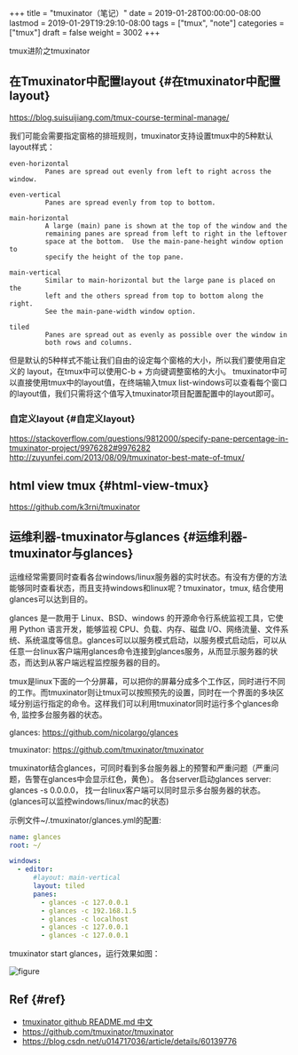 +++
title = "tmuxinator（笔记）"
date = 2019-01-28T00:00:00-08:00
lastmod = 2019-01-29T19:29:10-08:00
tags = ["tmux", "note"]
categories = ["tmux"]
draft = false
weight = 3002
+++

tmux进阶之tmuxinator


## 在Tmuxinator中配置layout {#在tmuxinator中配置layout}

<https://blog.suisuijiang.com/tmux-course-terminal-manage/>

我们可能会需要指定窗格的排班规则，tmuxinator支持设置tmux中的5种默认layout样式：

```
even-horizontal
         Panes are spread out evenly from left to right across the window.

even-vertical
         Panes are spread evenly from top to bottom.

main-horizontal
         A large (main) pane is shown at the top of the window and the
         remaining panes are spread from left to right in the leftover
         space at the bottom.  Use the main-pane-height window option to
         specify the height of the top pane.

main-vertical
         Similar to main-horizontal but the large pane is placed on the
         left and the others spread from top to bottom along the right.
         See the main-pane-width window option.

tiled
         Panes are spread out as evenly as possible over the window in
         both rows and columns.
```

但是默认的5种样式不能让我们自由的设定每个窗格的大小，所以我们要使用自定义的
layout，在tmux中可以使用C-b + 方向键调整窗格的大小。
tmuxinator中可以直接使用tmux中的layout值，在终端输入tmux list-windows可以查看每个窗口的layout值，我们只需将这个值写入tmuxinator项目配置配置中的layout即可。


### 自定义layout {#自定义layout}

<https://stackoverflow.com/questions/9812000/specify-pane-percentage-in-tmuxinator-project/9976282#9976282>
<http://zuyunfei.com/2013/08/09/tmuxinator-best-mate-of-tmux/>


## html view tmux {#html-view-tmux}

<https://github.com/k3rni/tmuxinator>


## 运维利器-tmuxinator与glances {#运维利器-tmuxinator与glances}

运维经常需要同时查看各台windows/linux服务器的实时状态。有没有方便的方法能够同时查看状态，而且支持windows和linux呢？tmuxinator，tmux, 结合使用glances可以达到目的。

glances 是一款用于 Linux、BSD、windows 的开源命令行系统监视工具，它使用 Python 语言开发，能够监视 CPU、负载、内存、磁盘 I/O、网络流量、文件系统、系统温度等信息。glances可以以服务模式启动，以服务模式启动后，可以从任意一台linux客户端用glances命令连接到glances服务，从而显示服务器的状态，而达到从客户端远程监控服务器的目的。

tmux是linux下面的一个分屏幕，可以把你的屏幕分成多个工作区，同时进行不同的工作。而tmuxinator则让tmux可以按照预先的设置，同时在一个界面的多块区域分别运行指定的命令。这样我们可以利用tmuxinator同时运行多个glances命令, 监控多台服务器的状态。

glances: <https://github.com/nicolargo/glances>

tmuxinator: <https://github.com/tmuxinator/tmuxinator>

tmuxinator结合glances，可同时看到多台服务器上的预警和严重问题（严重问题，告警在glances中会显示红色，黄色）。 各台server启动glances server: glances -s 0.0.0.0， 找一台linux客户端可以同时显示多台服务器的状态。(glances可以监控windows/linux/mac的状态)

示例文件~/.tmuxinator/glances.yml的配置:

```yaml
name: glances
root: ~/

windows:
  - editor:
      #layout: main-vertical
      layout: tiled
      panes:
        - glances -c 127.0.0.1
        - glances -c 192.168.1.5
        - glances -c localhost
        - glances -c 127.0.0.1
        - glances -c 127.0.0.1
```

tmuxinator start glances，运行效果如图：

![figure](http://www.yiwusuozhi.com/blog/images/tmuxinator-glances.jpg)


## Ref {#ref}

-   [tmuxinator github README.md 中文](http://hao.jobbole.com/tmuxinator/#comments)
-   <https://github.com/tmuxinator/tmuxinator>
-   <https://blog.csdn.net/u014717036/article/details/60139776>
